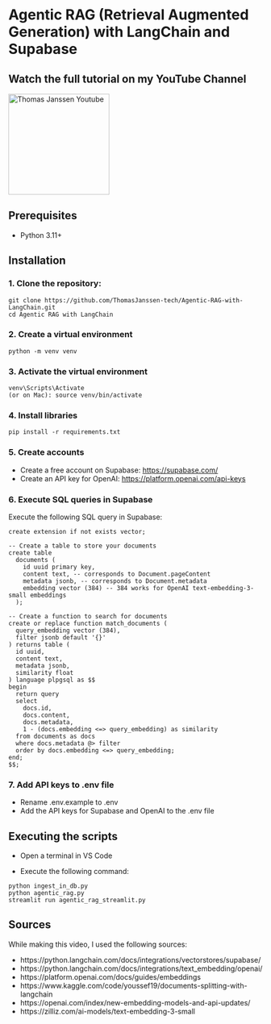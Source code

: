 <h1>Agentic RAG (Retrieval Augmented Generation) with LangChain and Supabase</h1>

<h2>Watch the full tutorial on my YouTube Channel</h2>
<div>

<a href="https://www.youtube.com/watch?v=3ZDeqTIXBPM">
    <img src="thumbnail.png" alt="Thomas Janssen Youtube" width="200"/>
</a>
</div>

<h2>Prerequisites</h2>
<ul>
  <li>Python 3.11+</li>
</ul>

<h2>Installation</h2>
<h3>1. Clone the repository:</h3>

```
git clone https://github.com/ThomasJanssen-tech/Agentic-RAG-with-LangChain.git
cd Agentic RAG with LangChain
```

<h3>2. Create a virtual environment</h3>

```
python -m venv venv
```

<h3>3. Activate the virtual environment</h3>

```
venv\Scripts\Activate
(or on Mac): source venv/bin/activate
```

<h3>4. Install libraries</h3>

```
pip install -r requirements.txt
```

<h3>5. Create accounts</h3>

- Create a free account on Supabase: https://supabase.com/
- Create an API key for OpenAI: https://platform.openai.com/api-keys

<h3>6. Execute SQL queries in Supabase</h3>

Execute the following SQL query in Supabase:

```-- Enable the pgvector extension to work with embedding vectors
create extension if not exists vector;

-- Create a table to store your documents
create table
  documents (
    id uuid primary key,
    content text, -- corresponds to Document.pageContent
    metadata jsonb, -- corresponds to Document.metadata
    embedding vector (384) -- 384 works for OpenAI text-embedding-3-small embeddings
  );

-- Create a function to search for documents
create or replace function match_documents (
  query_embedding vector (384),
  filter jsonb default '{}'
) returns table (
  id uuid,
  content text,
  metadata jsonb,
  similarity float
) language plpgsql as $$
begin
  return query
  select
    docs.id,
    docs.content,
    docs.metadata,
    1 - (docs.embedding <=> query_embedding) as similarity
  from documents as docs
  where docs.metadata @> filter
  order by docs.embedding <=> query_embedding;
end;
$$;

```

<h3>7. Add API keys to .env file</h3>

- Rename .env.example to .env
- Add the API keys for Supabase and OpenAI to the .env file

<h2>Executing the scripts</h2>

- Open a terminal in VS Code

- Execute the following command:

```
python ingest_in_db.py
python agentic_rag.py
streamlit run agentic_rag_streamlit.py
```

<h2>Sources</h2>

While making this video, I used the following sources:

<ul>
<li>https://python.langchain.com/docs/integrations/vectorstores/supabase/</li>
<li>https://python.langchain.com/docs/integrations/text_embedding/openai/</li>
<li>https://platform.openai.com/docs/guides/embeddings</li>
<li>https://www.kaggle.com/code/youssef19/documents-splitting-with-langchain</li>
<li>https://openai.com/index/new-embedding-models-and-api-updates/</li>
<li>https://zilliz.com/ai-models/text-embedding-3-small</li>
</ul>
